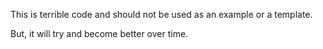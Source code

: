 This is terrible code and should not be used as an example or a template.

But, it will try and become better over time.